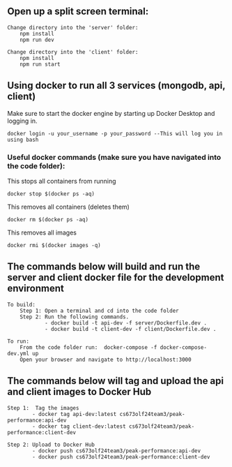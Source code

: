 ## Open up a split screen terminal:

    Change directory into the 'server' folder:
        npm install
        npm run dev

    Change directory into the 'client' folder:
        npm install
        npm run start

## Using docker to run all 3 services (mongodb, api, client)

Make sure to start the docker engine by starting up Docker Desktop and logging in.

    docker login -u your_username -p your_password --This will log you in using bash

### Useful docker commands (make sure you have navigated into the code folder):

This stops all containers from running

    docker stop $(docker ps -aq)

This removes all containers (deletes them)

    docker rm $(docker ps -aq)

This removes all images

    docker rmi $(docker images -q)


## The commands below will build and run the server and client docker file for the development environment

    To build:
        Step 1: Open a terminal and cd into the code folder
        Step 2: Run the following commands. 
                - docker build -t api-dev -f server/Dockerfile.dev .
                - docker build -t client-dev -f client/Dockerfile.dev .

    To run:
        From the code folder run:  docker-compose -f docker-compose-dev.yml up
        Open your browser and navigate to http://localhost:3000

 
## The commands below will tag and upload the api and client images to Docker Hub

    Step 1:  Tag the images
            - docker tag api-dev:latest cs673olf24team3/peak-performance:api-dev
            - docker tag client-dev:latest cs673olf24team3/peak-performance:client-dev
    
    Step 2: Upload to Docker Hub
            - docker push cs673olf24team3/peak-performance:api-dev
            - docker push cs673olf24team3/peak-performance:client-dev
